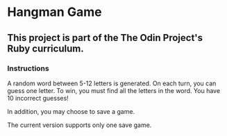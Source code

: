# Hangman Game 

## This project is part of the The Odin Project's Ruby curriculum.

### Instructions
A random word between 5-12 letters is generated. On each turn, you can guess one letter. To win, you must find all the letters in the word. You have 10 incorrect guesses!

In addition, you may choose to save a game. 

The current version supports only one save game.


